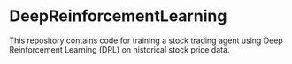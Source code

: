 # DeepReinforcementLearning
This repository contains code for training a stock trading agent using Deep Reinforcement Learning (DRL) on historical stock price data.
